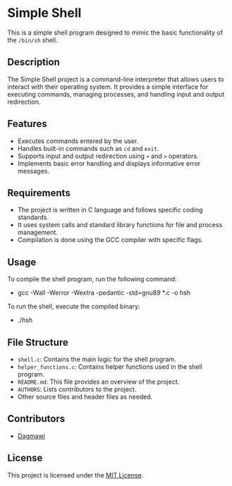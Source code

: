 # Simple Shell

This is a simple shell program designed to mimic the basic functionality of the `/bin/sh` shell.

## Description

The Simple Shell project is a command-line interpreter that allows users to interact with their operating system. It provides a simple interface for executing commands, managing processes, and handling input and output redirection.

## Features

- Executes commands entered by the user.
- Handles built-in commands such as `cd` and `exit`.
- Supports input and output redirection using `<` and `>` operators.
- Implements basic error handling and displays informative error messages.

## Requirements

- The project is written in C language and follows specific coding standards.
- It uses system calls and standard library functions for file and process management.
- Compilation is done using the GCC compiler with specific flags.

## Usage

To compile the shell program, run the following command:

- gcc -Wall -Werror -Wextra -pedantic -std=gnu89 *.c -o hsh

To run the shell, execute the compiled binary:

- ./hsh

## File Structure

- `shell.c`: Contains the main logic for the shell program.
- `helper_functions.c`: Contains helper functions used in the shell program.
- `README.md`: This file provides an overview of the project.
- `AUTHORS`: Lists contributors to the project.
- Other source files and header files as needed.

## Contributors

- [Dagmawi](https://github.com/Dagmawi-Y)

## License

This project is licensed under the [MIT License](https://opensource.org/license/mit).

